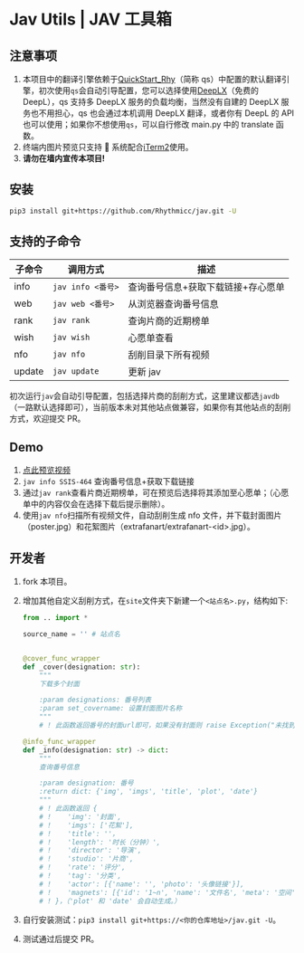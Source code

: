 # Jav Utils | JAV 工具箱

## 注意事项

1. 本项目中的翻译引擎依赖于[QuickStart_Rhy](https://github.com/Rhythmicc/qs)（简称 qs）中配置的默认翻译引擎，初次使用`qs`会自动引导配置，您可以选择使用[DeepLX](https://github.com/OwO-Network/DeepLX)（免费的 DeepL），qs 支持多 DeepLX 服务的负载均衡，当然没有自建的 DeepLX 服务也不用担心，qs 也会通过本机调用 DeepLX 翻译，或者你有 DeepL 的 API 也可以使用；如果你不想使用`qs`，可以自行修改 main.py 中的 translate 函数。
2. 终端内图片预览只支持  系统配合[iTerm2](https://iterm2.com/)使用。
3. **请勿在墙内宣传本项目!**

## 安装

```sh
pip3 install git+https://github.com/Rhythmicc/jav.git -U
```

## 支持的子命令

| 子命令 | 调用方式          | 描述                                   |
| ------ | ----------------- | -------------------------------------- |
| info   | `jav info <番号>` | 查询番号信息+获取下载链接+存心愿单     |
| web    | `jav web <番号>`  | 从浏览器查询番号信息                   |
| rank   | `jav rank`        | 查询片商的近期榜单                     |
| wish   | `jav wish`        | 心愿单查看                             |
| nfo    | `jav nfo`         | 刮削目录下所有视频                     |
| update | `jav update`      | 更新 jav                               |

初次运行`jav`会自动引导配置，包括选择片商的刮削方式，这里建议都选`javdb`（一路默认选择即可），当前版本未对其他站点做兼容，如果你有其他站点的刮削方式，欢迎提交 PR。

## Demo

1. [点此预览视频](https://cos.rhythmlian.cn/ImgBed/dfec21722022947a677ead76b6979d40.mp4)
2. `jav info SSIS-464` 查询番号信息+获取下载链接
3. 通过`jav rank`查看片商近期榜单，可在预览后选择将其添加至心愿单；（心愿单中的内容仅会在选择下载后提示删除）。
4. 使用`jav nfo`扫描所有视频文件，自动刮削生成 nfo 文件，并下载封面图片（poster.jpg）和花絮图片（extrafanart/extrafanart-\<id>.jpg）。

## 开发者

1. fork 本项目。

2. 增加其他自定义刮削方式，在`site`文件夹下新建一个`<站点名>.py`，结构如下:

    ```python
    from .. import *

    source_name = '' # 站点名


    @cover_func_wrapper
    def _cover(designation: str):
        """
        下载多个封面

        :param designations: 番号列表
        :param set_covername: 设置封面图片名称
        """
        # ! 此函数返回番号的封面url即可，如果没有封面则 raise Exception("未找到封面")

    @info_func_wrapper
    def _info(designation: str) -> dict:
        """
        查询番号信息

        :param designation: 番号
        :return dict: {'img', 'imgs', 'title', 'plot', 'date'}
        """
        # ! 此函数返回 {
        # !    'img': '封面', 
        # !    'imgs': ['花絮'], 
        # !    'title': ''， 
        # !    'length': '时长（分钟）', 
        # !    'director': '导演', 
        # !    'studio': '片商', 
        # !    'rate': '评分', 
        # !    'tag': '分类', 
        # !    'actor': [{'name': '', 'photo': '头像链接'}], 
        # !    'magnets': [{'id': '1~n', 'name': '文件名', 'meta': '空间', 'date': '发布日期', 'url': '磁力链'}]
        # ! }，（'plot' 和 'date' 会自动生成。）
    ```

3. 自行安装测试：`pip3 install git+https://<你的仓库地址>/jav.git -U`。
4. 测试通过后提交 PR。
